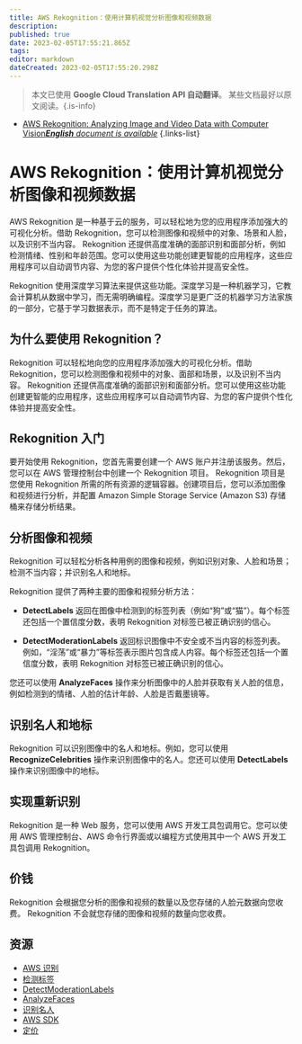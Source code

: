 ```yaml
---
title: AWS Rekognition：使用计算机视觉分析图像和视频数据
description: 
published: true
date: 2023-02-05T17:55:21.865Z
tags: 
editor: markdown
dateCreated: 2023-02-05T17:55:20.298Z
---
```


> 本文已使用 **Google Cloud Translation API 自动翻译**。
某些文档最好以原文阅读。{.is-info}



- [AWS Rekognition: Analyzing Image and Video Data with Computer Vision***English** document is available*](/en/Knowledge-base/Cloud/aws-rekognition-analyzing-image-and-video-data-with-computer-vision)
{.links-list}


# AWS Rekognition：使用计算机视觉分析图像和视频数据

AWS Rekognition 是一种基于云的服务，可以轻松地为您的应用程序添加强大的可视化分析。借助 Rekognition，您可以检测图像和视频中的对象、场景和人脸，以及识别不当内容。 Rekognition 还提供高度准确的面部识别和面部分析，例如检测情绪、性别和年龄范围。您可以使用这些功能创建更智能的应用程序，这些应用程序可以自动调节内容、为您的客户提供个性化体验并提高安全性。

Rekognition 使用深度学习算法来提供这些功能。深度学习是一种机器学习，它教会计算机从数据中学习，而无需明确编程。深度学习是更广泛的机器学习方法家族的一部分，它基于学习数据表示，而不是特定于任务的算法。

## 为什么要使用 Rekognition？

Rekognition 可以轻松地向您的应用程序添加强大的可视化分析。借助 Rekognition，您可以检测图像和视频中的对象、面部和场景，以及识别不当内容。 Rekognition 还提供高度准确的面部识别和面部分析。您可以使用这些功能创建更智能的应用程序，这些应用程序可以自动调节内容、为您的客户提供个性化体验并提高安全性。

## Rekognition 入门

要开始使用 Rekognition，您首先需要创建一个 AWS 账户并注册该服务。然后，您可以在 AWS 管理控制台中创建一个 Rekognition 项目。 Rekognition 项目是您使用 Rekognition 所需的所有资源的逻辑容器。创建项目后，您可以添加图像和视频进行分析，并配置 Amazon Simple Storage Service (Amazon S3) 存储桶来存储分析结果。

## 分析图像和视频

Rekognition 可以轻松分析各种用例的图像和视频，例如识别对象、人脸和场景；检测不当内容；并识别名人和地标。

Rekognition 提供了两种主要的图像和视频分析方法：

* **DetectLabels** 返回在图像中检测到的标签列表（例如“狗”或“猫”）。每个标签还包括一个置信度分数，表明 Rekognition 对标签已被正确识别的信心。

* **DetectModerationLabels** 返回标识图像中不安全或不当内容的标签列表。例如，“淫荡”或“暴力”等标签表示图片包含成人内容。每个标签还包括一个置信度分数，表明 Rekognition 对标签已被正确识别的信心。

您还可以使用 **AnalyzeFaces** 操作来分析图像中的人脸并获取有关人脸的信息，例如检测到的情绪、人脸的估计年龄、人脸是否戴墨镜等。

## 识别名人和地标

Rekognition 可以识别图像中的名人和地标。例如，您可以使用 **RecognizeCelebrities** 操作来识别图像中的名人。您还可以使用 **DetectLabels** 操作来识别图像中的地标。

## 实现重新识别

Rekognition 是一种 Web 服务，您可以使用 AWS 开发工具包调用它。您可以使用 AWS 管理控制台、AWS 命令行界面或以编程方式使用其中一个 AWS 开发工具包调用 Rekognition。

## 价钱

Rekognition 会根据您分析的图像和视频的数量以及您存储的人脸元数据向您收费。 Rekognition 不会就您存储的图像和视频的数量向您收费。

## 资源

* [AWS 识别](https://aws.amazon.com/rekognition/)
* [检测标签](https://docs.aws.amazon.com/rekognition/latest/dg/API_DetectLabels.html)
* [DetectModerationLabels](https://docs.aws.amazon.com/rekognition/latest/dg/API_DetectModerationLabels.html)
* [AnalyzeFaces](https://docs.aws.amazon.com/rekognition/latest/dg/API_AnalyzeFaces.html)
* [识别名人](https://docs.aws.amazon.com/rekognition/latest/dg/API_RecognizeCelebrities.html)
* [AWS SDK](https://aws.amazon.com/tools/)
* [定价](https://aws.amazon.com/rekognition/pricing/)